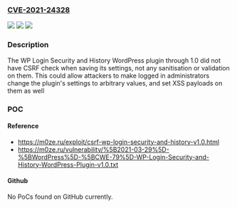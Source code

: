 ### [CVE-2021-24328](https://cve.mitre.org/cgi-bin/cvename.cgi?name=CVE-2021-24328)
![](https://img.shields.io/static/v1?label=Product&message=WP%20Login%20Security%20and%20History&color=blue)
![](https://img.shields.io/static/v1?label=Version&message=1.0%3C%3D%201.0%20&color=brighgreen)
![](https://img.shields.io/static/v1?label=Vulnerability&message=CWE-352%20Cross-Site%20Request%20Forgery%20(CSRF)&color=brighgreen)

### Description

The WP Login Security and History WordPress plugin through 1.0 did not have CSRF check when saving its settings, not any sanitisation or validation on them. This could allow attackers to make logged in administrators change the plugin's settings to arbitrary values, and set XSS payloads on them as well

### POC

#### Reference
- https://m0ze.ru/exploit/csrf-wp-login-security-and-history-v1.0.html
- https://m0ze.ru/vulnerability/%5B2021-03-29%5D-%5BWordPress%5D-%5BCWE-79%5D-WP-Login-Security-and-History-WordPress-Plugin-v1.0.txt

#### Github
No PoCs found on GitHub currently.

